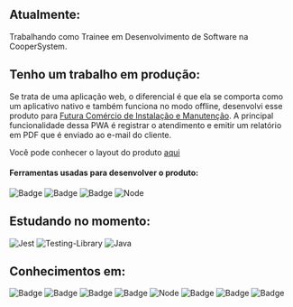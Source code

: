 
## Atualmente: 
  Trabalhando como Trainee em Desenvolvimento de Software na CooperSystem.

## Tenho um trabalho em produção:
 Se trata de uma aplicação web, o diferencial é que ela se comporta como um aplicativo nativo e também funciona no modo offline, desenvolvi esse produto para [Futura Comércio de Instalação e Manutenção](http://www.futurapostos.com.br).
 A principal funcionalidade dessa PWA é registrar o atendimento e emitir um relatório em PDF que é enviado ao e-mail do cliente. 
  
  Você pode conhecer o layout do produto [aqui](https://www.figma.com/file/sNl9oPd4Hdhyg6g06SKAuv/FUTURA-PROTOTIPO?node-id=0%3A1)

#### Ferramentas usadas para desenvolver o produto:
![Badge](https://img.shields.io/badge/firebase-ffca28?style=for-the-badge&logo=firebase&logoColor=black) ![Badge](https://img.shields.io/badge/React-20232A?style=for-the-badge&logo=react&logoColor=61DAFB) ![Badge](https://img.shields.io/badge/styled--components-DB7093?style=for-the-badge&logo=styled-components&logoColor=white) ![Node](https://img.shields.io/badge/Node.js-339933?style=for-the-badge&logo=nodedotjs&logoColor=white)

## Estudando no momento:
![Jest](https://img.shields.io/badge/Jest-C21325?style=for-the-badge&logo=jest&logoColor=white) ![Testing-Library](https://img.shields.io/badge/-TestingLibrary-%23E33332?style=for-the-badge&logo=testing-library&logoColor=white) ![Java](https://img.shields.io/badge/java-%23ED8B00.svg?style=for-the-badge&logo=openjdk&logoColor=white)

## Conhecimentos em:  

![Badge](https://img.shields.io/badge/HTML5-E34F26?style=for-the-badge&logo=html5&logoColor=white) ![Badge](https://img.shields.io/badge/CSS3-1572B6?style=for-the-badge&logo=css3&logoColor=white) ![Badge](https://img.shields.io/badge/JavaScript-323330?style=for-the-badge&logo=javascript&logoColor=F7DF1E) ![Badge](https://img.shields.io/badge/React-20232A?style=for-the-badge&logo=react&logoColor=61DAFB) ![Node](https://img.shields.io/badge/Node.js-339933?style=for-the-badge&logo=nodedotjs&logoColor=white) ![Badge](https://img.shields.io/badge/Material%20UI-007FFF?style=for-the-badge&logo=mui&logoColor=white) ![Badge](https://img.shields.io/badge/firebase-ffca28?style=for-the-badge&logo=firebase&logoColor=black) ![Badge](https://img.shields.io/badge/styled--components-DB7093?style=for-the-badge&logo=styled-components&logoColor=white)
  
